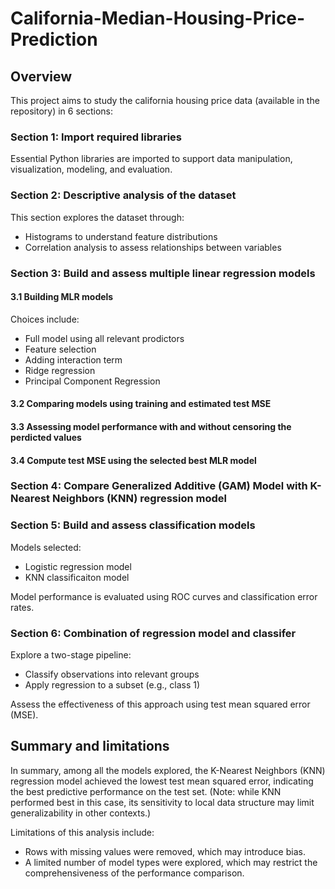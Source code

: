 # California-Median-Housing-Price-Prediction
## Overview
This project aims to study the california housing price data (available in the repository) in 6 sections:
### Section 1: Import required libraries
Essential Python libraries are imported to support data manipulation, visualization, modeling, and evaluation.
### Section 2: Descriptive analysis of the dataset 
This section explores the dataset through:
* Histograms to understand feature distributions
* Correlation analysis to assess relationships between variables

### Section 3: Build and assess multiple linear regression models
#### 3.1 Building MLR models
Choices include:
* Full model using all relevant prodictors
* Feature selection
* Adding interaction term
* Ridge regression
* Principal Component Regression
#### 3.2 Comparing models using training and estimated test MSE
#### 3.3 Assessing model performance with and without censoring the perdicted values
#### 3.4 Compute test MSE using the selected best MLR model

### Section 4: Compare Generalized Additive (GAM) Model with K-Nearest Neighbors (KNN) regression model

### Section 5: Build and assess classification models
Models selected:
* Logistic regression model
* KNN classificaiton model

Model performance is evaluated using ROC curves and classification error rates.

### Section 6: Combination of regression model and classifer
Explore a two-stage pipeline:
* Classify observations into relevant groups
* Apply regression to a subset (e.g., class 1)

Assess the effectiveness of this approach using test mean squared error (MSE).

## Summary and limitations
In summary, among all the models explored, the K-Nearest Neighbors (KNN) regression model achieved the lowest test mean squared error, indicating the best predictive performance on the test set. (Note: while KNN performed best in this case, its sensitivity to local data structure may limit generalizability in other contexts.)

Limitations of this analysis include: 
* Rows with missing values were removed, which may introduce bias.
* A limited number of model types were explored, which may restrict the comprehensiveness of the performance comparison.
